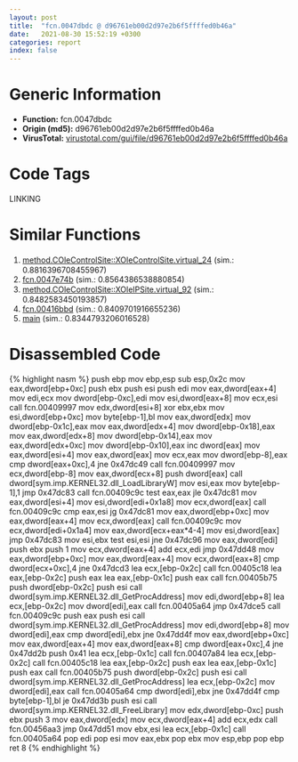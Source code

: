 ```yaml
---
layout: post
title:  "fcn.0047dbdc @ d96761eb00d2d97e2b6f5ffffed0b46a"
date:   2021-08-30 15:52:19 +0300
categories: report
index: false
---
```


# Generic Information
- **Function:** fcn.0047dbdc
- **Origin (md5):** d96761eb00d2d97e2b6f5ffffed0b46a
- **VirusTotal:** [virustotal.com/gui/file/d96761eb00d2d97e2b6f5ffffed0b46a][virustotal_ref]

# Code Tags
<span class="tag" id="LINKING">LINKING</span>


# Similar Functions

1. [method.COleControlSite꞉꞉XOleControlSite.virtual\_24][similar_1_ref] (sim.: 0.8816396708455967)
2. [fcn.0047e74b][similar_2_ref] (sim.: 0.8564386538880854)
3. [method.COleControlSite꞉꞉XOleIPSite.virtual\_92][similar_3_ref] (sim.: 0.8482583450193857)
4. [fcn.00416bbd][similar_4_ref] (sim.: 0.8409701916655236)
5. [main][similar_5_ref] (sim.: 0.8344793206016528)


# Disassembled Code

{% highlight nasm %}
push ebp
mov ebp,esp
sub esp,0x2c
mov eax,dword[ebp+0xc]
push ebx
push esi
push edi
mov eax,dword[eax+4]
mov edi,ecx
mov dword[ebp-0xc],edi
mov esi,dword[eax+8]
mov ecx,esi
call fcn.00409997
mov edx,dword[esi+8]
xor ebx,ebx
mov esi,dword[ebp+0xc]
mov byte[ebp-1],bl
mov eax,dword[edx]
mov dword[ebp-0x1c],eax
mov eax,dword[edx+4]
mov dword[ebp-0x18],eax
mov eax,dword[edx+8]
mov dword[ebp-0x14],eax
mov eax,dword[edx+0xc]
mov dword[ebp-0x10],eax
inc dword[eax]
mov eax,dword[esi+4]
mov eax,dword[eax]
mov ecx,eax
mov dword[ebp-8],eax
cmp dword[eax+0xc],4
jne 0x47dc49
call fcn.00409997
mov ecx,dword[ebp-8]
mov eax,dword[ecx+8]
push dword[eax]
call dword[sym.imp.KERNEL32.dll_LoadLibraryW]
mov esi,eax
mov byte[ebp-1],1
jmp 0x47dc83
call fcn.00409c9c
test eax,eax
jle 0x47dc81
mov eax,dword[esi+4]
mov esi,dword[edi+0x1a8]
mov ecx,dword[eax]
call fcn.00409c9c
cmp eax,esi
jg 0x47dc81
mov eax,dword[ebp+0xc]
mov eax,dword[eax+4]
mov ecx,dword[eax]
call fcn.00409c9c
mov ecx,dword[edi+0x1a4]
mov eax,dword[ecx+eax*4-4]
mov esi,dword[eax]
jmp 0x47dc83
mov esi,ebx
test esi,esi
jne 0x47dc96
mov eax,dword[edi]
push ebx
push 1
mov ecx,dword[eax+4]
add ecx,edi
jmp 0x47dd48
mov eax,dword[ebp+0xc]
mov eax,dword[eax+4]
mov ecx,dword[eax+8]
cmp dword[ecx+0xc],4
jne 0x47dcd3
lea ecx,[ebp-0x2c]
call fcn.00405c18
lea eax,[ebp-0x2c]
push eax
lea eax,[ebp-0x1c]
push eax
call fcn.00405b75
push dword[ebp-0x2c]
push esi
call dword[sym.imp.KERNEL32.dll_GetProcAddress]
mov edi,dword[ebp+8]
lea ecx,[ebp-0x2c]
mov dword[edi],eax
call fcn.00405a64
jmp 0x47dce5
call fcn.00409c9c
push eax
push esi
call dword[sym.imp.KERNEL32.dll_GetProcAddress]
mov edi,dword[ebp+8]
mov dword[edi],eax
cmp dword[edi],ebx
jne 0x47dd4f
mov eax,dword[ebp+0xc]
mov eax,dword[eax+4]
mov eax,dword[eax+8]
cmp dword[eax+0xc],4
jne 0x47dd2b
push 0x41
lea ecx,[ebp-0x1c]
call fcn.00407a84
lea ecx,[ebp-0x2c]
call fcn.00405c18
lea eax,[ebp-0x2c]
push eax
lea eax,[ebp-0x1c]
push eax
call fcn.00405b75
push dword[ebp-0x2c]
push esi
call dword[sym.imp.KERNEL32.dll_GetProcAddress]
lea ecx,[ebp-0x2c]
mov dword[edi],eax
call fcn.00405a64
cmp dword[edi],ebx
jne 0x47dd4f
cmp byte[ebp-1],bl
je 0x47dd3b
push esi
call dword[sym.imp.KERNEL32.dll_FreeLibrary]
mov edx,dword[ebp-0xc]
push ebx
push 3
mov eax,dword[edx]
mov ecx,dword[eax+4]
add ecx,edx
call fcn.00456aa3
jmp 0x47dd51
mov ebx,esi
lea ecx,[ebp-0x1c]
call fcn.00405a64
pop edi
pop esi
mov eax,ebx
pop ebx
mov esp,ebp
pop ebp
ret 8
{% endhighlight %}


[similar_1_ref]: /report/method.COleControlSite꞉꞉XOleControlSite.virtual_24@9c2b894b84f59672d8be2e984066f76f
[similar_2_ref]: /report/fcn.0047e74b@d96761eb00d2d97e2b6f5ffffed0b46a
[similar_3_ref]: /report/method.COleControlSite꞉꞉XOleIPSite.virtual_92@9c2b894b84f59672d8be2e984066f76f
[similar_4_ref]: /report/fcn.00416bbd@9c2b894b84f59672d8be2e984066f76f
[similar_5_ref]: /report/main@f360d53698056c0bd2342cbdb569d856
[virustotal_ref]: https://www.virustotal.com/gui/file/d96761eb00d2d97e2b6f5ffffed0b46a